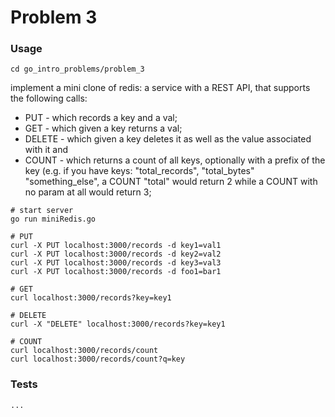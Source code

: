 # Problem 3

### Usage

    cd go_intro_problems/problem_3

implement a mini clone of redis: a service with a REST API, that supports the following calls: 

* PUT - which records a key and a val; 
* GET - which given a key returns a val; 
* DELETE - which given a key deletes it as well as the value associated with it and 
* COUNT - which returns a count of all keys, optionally with a prefix of the key (e.g. if you have keys: "total_records", "total_bytes" "something_else", a COUNT "total" would return 2 while a COUNT with no param at all would return 3;

```
# start server
go run miniRedis.go

# PUT
curl -X PUT localhost:3000/records -d key1=val1
curl -X PUT localhost:3000/records -d key2=val2
curl -X PUT localhost:3000/records -d key3=val3
curl -X PUT localhost:3000/records -d foo1=bar1

# GET
curl localhost:3000/records?key=key1

# DELETE
curl -X "DELETE" localhost:3000/records?key=key1

# COUNT
curl localhost:3000/records/count
curl localhost:3000/records/count?q=key
```


### Tests

    ...
